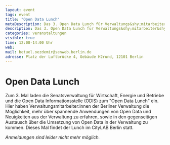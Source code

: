 ```yaml
---
layout: event
tags: event
title: "Open Data Lunch"
metaDescription: Das 3. Open Data Lunch für Verwaltungs&shy;mitarbeiter&shy;:innen
description: Das 3. Open Data Lunch für Verwaltungs&shy;mitarbeiter&shy;:innen
categories: veranstaltungen
visible: true
time: 12:00-14:00 Uhr
web:
mail: betuel.oezdemir@senweb.berlin.de
adresse: Platz der Luftbrücke 4, Gebäude H2rund, 12101 Berlin
---
```


# Open Data Lunch

Zum 3. Mal laden die Senatsverwaltung für Wirtschaft, Energie und Betriebe und die Open Data Informationsstelle (ODIS) zum "Open Data Lunch" ein. Hier haben Verwaltungsmitarbeiter:innen der Berliner Verwaltung die Möglichkeit, mehr über spannende Anwendungen von Open Data und Neuigkeiten aus der Verwaltung zu erfahren, sowie in den gegenseitigen Austausch über die Umsetzung von Open Data in der Verwaltung zu kommen. Dieses Mal findet der Lunch im CityLAB Berlin statt.

_Anmeldungen sind leider nicht mehr möglich._
